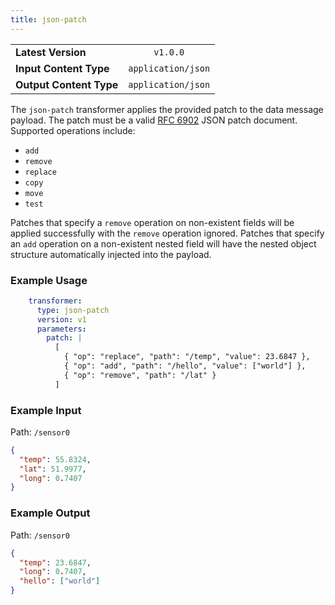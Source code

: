 ```yaml
---
title: json-patch
---
```


|   |   |
|---|:---:|
|__Latest Version__| `v1.0.0` |
|__Input Content Type__| `application/json` |
|__Output Content Type__| `application/json` |

The `json-patch` transformer applies the provided patch to the data message
payload. The patch must be a valid [RFC
6902](https://datatracker.ietf.org/doc/html/rfc6902/) JSON patch document.
Supported operations include:

- `add`
- `remove`
- `replace`
- `copy`
- `move`
- `test`

Patches that specify a `remove` operation on non-existent fields will be applied
successfully with the `remove` operation ignored. Patches that specify an `add`
operation on a non-existent nested field will have the nested object structure
automatically injected into the payload.

### Example Usage

```yaml
    transformer:
      type: json-patch
      version: v1
      parameters:
        patch: |
          [
            { "op": "replace", "path": "/temp", "value": 23.6847 },
            { "op": "add", "path": "/hello", "value": ["world"] },
            { "op": "remove", "path": "/lat" }
          ]
```

### Example Input

Path: `/sensor0`

```json
{
  "temp": 55.8324,
  "lat": 51.9977,
  "long": 0.7407
}
```

### Example Output

Path: `/sensor0`

```json
{
  "temp": 23.6847,
  "long": 0.7407,
  "hello": ["world"]
}
```

